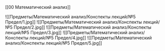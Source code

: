 [[00 Математический анализ]]

![[Предметы/Математический анализ/Конспекты лекций/№5 Предел/1.jpg]]
![[Предметы/Математический анализ/Конспекты лекций/№5 Предел/2.jpg]]
![[Предметы/Математический анализ/Конспекты лекций/№5 Предел/3.jpg]]
![[Предметы/Математический анализ/Конспекты лекций/№5 Предел/4.jpg]]
![[Предметы/Математический анализ/Конспекты лекций/№5 Предел/5.jpg]]